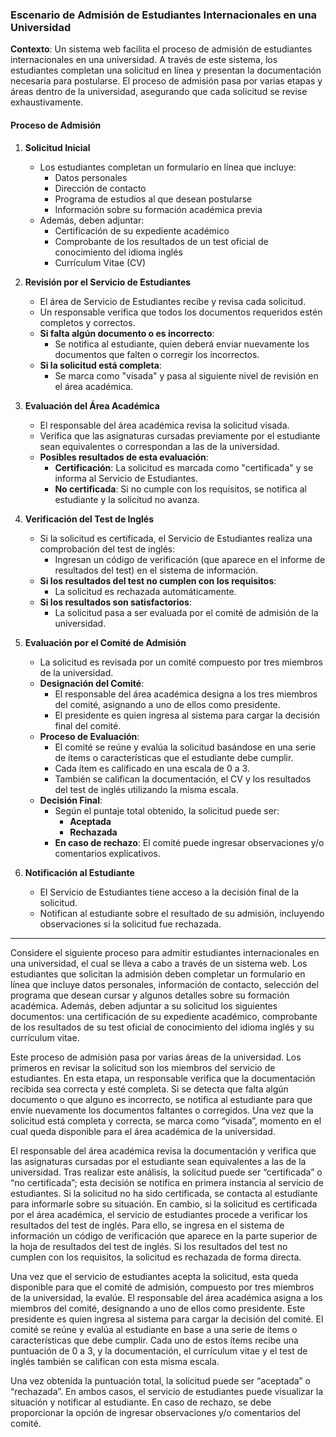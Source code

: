 
### Escenario de Admisión de Estudiantes Internacionales en una Universidad

**Contexto**: Un sistema web facilita el proceso de admisión de estudiantes internacionales en una universidad. A través de este sistema, los estudiantes completan una solicitud en línea y presentan la documentación necesaria para postularse. El proceso de admisión pasa por varias etapas y áreas dentro de la universidad, asegurando que cada solicitud se revise exhaustivamente.

#### Proceso de Admisión

1. **Solicitud Inicial**
   - Los estudiantes completan un formulario en línea que incluye:
     - Datos personales
     - Dirección de contacto
     - Programa de estudios al que desean postularse
     - Información sobre su formación académica previa
   - Además, deben adjuntar:
     - Certificación de su expediente académico
     - Comprobante de los resultados de un test oficial de conocimiento del idioma inglés
     - Currículum Vitae (CV)

2. **Revisión por el Servicio de Estudiantes**
   - El área de Servicio de Estudiantes recibe y revisa cada solicitud.
   - Un responsable verifica que todos los documentos requeridos estén completos y correctos.
   - **Si falta algún documento o es incorrecto**:
     - Se notifica al estudiante, quien deberá enviar nuevamente los documentos que falten o corregir los incorrectos.
   - **Si la solicitud está completa**:
     - Se marca como "visada" y pasa al siguiente nivel de revisión en el área académica.

3. **Evaluación del Área Académica**
   - El responsable del área académica revisa la solicitud visada.
   - Verifica que las asignaturas cursadas previamente por el estudiante sean equivalentes o correspondan a las de la universidad.
   - **Posibles resultados de esta evaluación**:
     - **Certificación**: La solicitud es marcada como "certificada" y se informa al Servicio de Estudiantes.
     - **No certificada**: Si no cumple con los requisitos, se notifica al estudiante y la solicitud no avanza.

4. **Verificación del Test de Inglés**
   - Si la solicitud es certificada, el Servicio de Estudiantes realiza una comprobación del test de inglés:
     - Ingresan un código de verificación (que aparece en el informe de resultados del test) en el sistema de información.
   - **Si los resultados del test no cumplen con los requisitos**:
     - La solicitud es rechazada automáticamente.
   - **Si los resultados son satisfactorios**:
     - La solicitud pasa a ser evaluada por el comité de admisión de la universidad.

5. **Evaluación por el Comité de Admisión**
   - La solicitud es revisada por un comité compuesto por tres miembros de la universidad.
   - **Designación del Comité**:
     - El responsable del área académica designa a los tres miembros del comité, asignando a uno de ellos como presidente.
     - El presidente es quien ingresa al sistema para cargar la decisión final del comité.
   - **Proceso de Evaluación**:
     - El comité se reúne y evalúa la solicitud basándose en una serie de ítems o características que el estudiante debe cumplir.
     - Cada ítem es calificado en una escala de 0 a 3.
     - También se califican la documentación, el CV y los resultados del test de inglés utilizando la misma escala.
   - **Decisión Final**:
     - Según el puntaje total obtenido, la solicitud puede ser:
       - **Aceptada**
       - **Rechazada**
     - **En caso de rechazo**: El comité puede ingresar observaciones y/o comentarios explicativos.

6. **Notificación al Estudiante**
   - El Servicio de Estudiantes tiene acceso a la decisión final de la solicitud.
   - Notifican al estudiante sobre el resultado de su admisión, incluyendo observaciones si la solicitud fue rechazada.

---

Considere el siguiente proceso para admitir estudiantes internacionales en una universidad, el cual se lleva a cabo a través de un sistema web. Los estudiantes que solicitan la admisión deben completar un formulario en línea que incluye datos personales, información de contacto, selección del programa que desean cursar y algunos detalles sobre su formación académica. Además, deben adjuntar a su solicitud los siguientes documentos: una certificación de su expediente académico, comprobante de los resultados de su test oficial de conocimiento del idioma inglés y su currículum vitae.

Este proceso de admisión pasa por varias áreas de la universidad. Los primeros en revisar la solicitud son los miembros del servicio de estudiantes. En esta etapa, un responsable verifica que la documentación recibida sea correcta y esté completa. Si se detecta que falta algún documento o que alguno es incorrecto, se notifica al estudiante para que envíe nuevamente los documentos faltantes o corregidos. Una vez que la solicitud está completa y correcta, se marca como “visada”, momento en el cual queda disponible para el área académica de la universidad.

El responsable del área académica revisa la documentación y verifica que las asignaturas cursadas por el estudiante sean equivalentes a las de la universidad. Tras realizar este análisis, la solicitud puede ser “certificada” o “no certificada”; esta decisión se notifica en primera instancia al servicio de estudiantes. Si la solicitud no ha sido certificada, se contacta al estudiante para informarle sobre su situación. En cambio, si la solicitud es certificada por el área académica, el servicio de estudiantes procede a verificar los resultados del test de inglés. Para ello, se ingresa en el sistema de información un código de verificación que aparece en la parte superior de la hoja de resultados del test de inglés. Si los resultados del test no cumplen con los requisitos, la solicitud es rechazada de forma directa.

Una vez que el servicio de estudiantes acepta la solicitud, esta queda disponible para que el comité de admisión, compuesto por tres miembros de la universidad, la evalúe. El responsable del área académica asigna a los miembros del comité, designando a uno de ellos como presidente. Este presidente es quien ingresa al sistema para cargar la decisión del comité. El comité se reúne y evalúa al estudiante en base a una serie de ítems o características que debe cumplir. Cada uno de estos ítems recibe una puntuación de 0 a 3, y la documentación, el currículum vitae y el test de inglés también se califican con esta misma escala.

Una vez obtenida la puntuación total, la solicitud puede ser “aceptada” o “rechazada”. En ambos casos, el servicio de estudiantes puede visualizar la situación y notificar al estudiante. En caso de rechazo, se debe proporcionar la opción de ingresar observaciones y/o comentarios del comité.